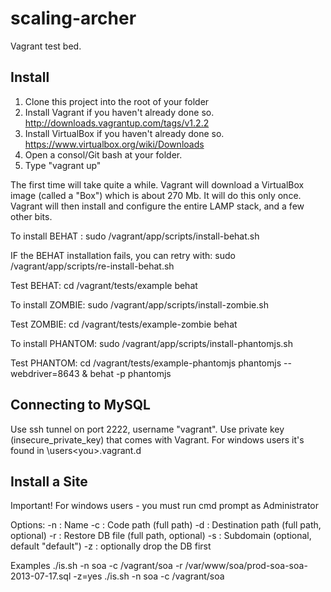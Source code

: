 scaling-archer
==============

Vagrant test bed.

Install
-------

1. Clone this project into the root of your <projects> folder
2. Install Vagrant if you haven't already done so.	http://downloads.vagrantup.com/tags/v1.2.2
3. Install VirtualBox if you haven't already done so.	https://www.virtualbox.org/wiki/Downloads
4. Open a consol/Git bash at your <projects> folder.
5. Type "vagrant up<enter>"

The first time will take quite a while. Vagrant will download a VirtualBox image (called a "Box") which is about 270 Mb. It will do this only once.
Vagrant will then install and configure the entire LAMP stack, and a few other bits.

To install BEHAT :
sudo /vagrant/app/scripts/install-behat.sh

IF the BEHAT installation fails, you can retry with:
sudo /vagrant/app/scripts/re-install-behat.sh

Test BEHAT:
cd /vagrant/tests/example
behat 


To install ZOMBIE:
sudo /vagrant/app/scripts/install-zombie.sh

Test ZOMBIE:
cd /vagrant/tests/example-zombie
behat 



To install PHANTOM:
sudo /vagrant/app/scripts/install-phantomjs.sh

Test PHANTOM:
cd /vagrant/tests/example-phantomjs
phantomjs --webdriver=8643 &
behat -p phantomjs


Connecting to MySQL
-------------------
Use ssh tunnel on port 2222, username "vagrant".
Use private key (insecure_private_key) that comes with Vagrant. For windows users it's found in \users\<you>\.vagrant.d


Install a Site
--------------
Important! For windows users - you must run cmd prompt as Administrator

Options:
-n : Name
-c : Code path (full path)
-d : Destination path (full path, optional)
-r : Restore DB file (full path, optional)
-s : Subdomain (optional, default "default")
-z : optionally drop the DB first

Examples
./is.sh -n soa -c /vagrant/soa -r /var/www/soa/prod-soa-soa-2013-07-17.sql -z=yes
./is.sh -n soa -c /vagrant/soa


